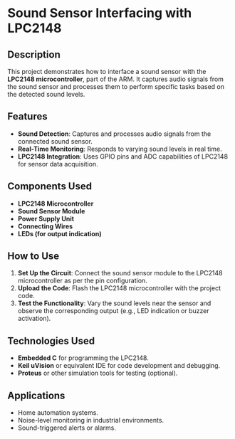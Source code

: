 # Sound Sensor Interfacing with LPC2148  

## Description  
This project demonstrates how to interface a sound sensor with the **LPC2148 microcontroller**, part of the ARM. It captures audio signals from the sound sensor and processes them to perform specific tasks based on the detected sound levels.  

## Features  
- **Sound Detection**: Captures and processes audio signals from the connected sound sensor.  
- **Real-Time Monitoring**: Responds to varying sound levels in real time.  
- **LPC2148 Integration**: Uses GPIO pins and ADC capabilities of LPC2148 for sensor data acquisition.  

## Components Used  
- **LPC2148 Microcontroller**  
- **Sound Sensor Module**  
- **Power Supply Unit**  
- **Connecting Wires**  
- **LEDs (for output indication)**  

## How to Use  
1. **Set Up the Circuit**: Connect the sound sensor module to the LPC2148 microcontroller as per the pin configuration.  
2. **Upload the Code**: Flash the LPC2148 microcontroller with the project code.  
3. **Test the Functionality**: Vary the sound levels near the sensor and observe the corresponding output (e.g., LED indication or buzzer activation).  

## Technologies Used  
- **Embedded C** for programming the LPC2148.  
- **Keil uVision** or equivalent IDE for code development and debugging.  
- **Proteus** or other simulation tools for testing (optional).  

## Applications  
- Home automation systems.  
- Noise-level monitoring in industrial environments.  
- Sound-triggered alerts or alarms.  
